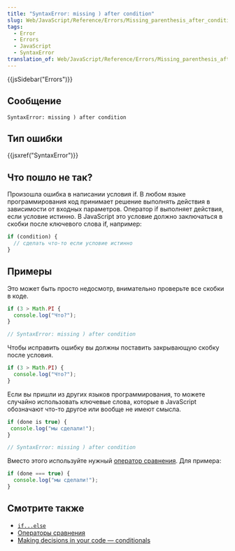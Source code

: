 ```yaml
---
title: "SyntaxError: missing ) after condition"
slug: Web/JavaScript/Reference/Errors/Missing_parenthesis_after_condition
tags:
  - Error
  - Errors
  - JavaScript
  - SyntaxError
translation_of: Web/JavaScript/Reference/Errors/Missing_parenthesis_after_condition
---
```


{{jsSidebar("Errors")}}

## Сообщение

```
SyntaxError: missing ) after condition
```

## Тип ошибки

{{jsxref("SyntaxError")}}

## Что пошло не так?

Произошла ошибка в написании условия if. В любом языке программирования код принимает решение выполнять действия в зависимости от входных параметров. Оператор if выполняет действия, если условие истинно. В JavaScript это условие должно заключаться в скобки после ключевого слова if, например:

```js
if (condition) {
  // сделать что-то если условие истинно
}
```

## Примеры

Это может быть просто недосмотр, внимательно проверьте все скобки в коде.

```js example-bad
if (3 > Math.PI {
  console.log("Что?");
}

// SyntaxError: missing ) after condition
```

Чтобы исправить ошибку вы должны поставить закрывающую скобку после условия.

```js example-good
if (3 > Math.PI) {
  console.log("Что?");
}
```

Если вы пришли из других языков программирования, то можете случайно использовать ключевые слова, которые в JavaScript обозначают что-то другое или вообще не имеют смысла.

```js example-bad
if (done is true) {
 console.log("мы сделали!");
}

// SyntaxError: missing ) after condition
```

Вместо этого используйте нужный [оператор сравнения](/ru/docs/Web/JavaScript/Reference/Operators/Операторы_сравнения). Для примера:

```js example-good
if (done === true) {
  console.log("мы сделали!");
}
```

## Смотрите также

- [`if...else`](/ru/docs/Web/JavaScript/Reference/Statements/if...else)
- [Операторы сравнения](/ru/docs/Web/JavaScript/Reference/Operators/Операторы_сравнения)
- [Making decisions in your code — conditionals](/ru/docs/Learn/JavaScript/Building_blocks/conditionals)
